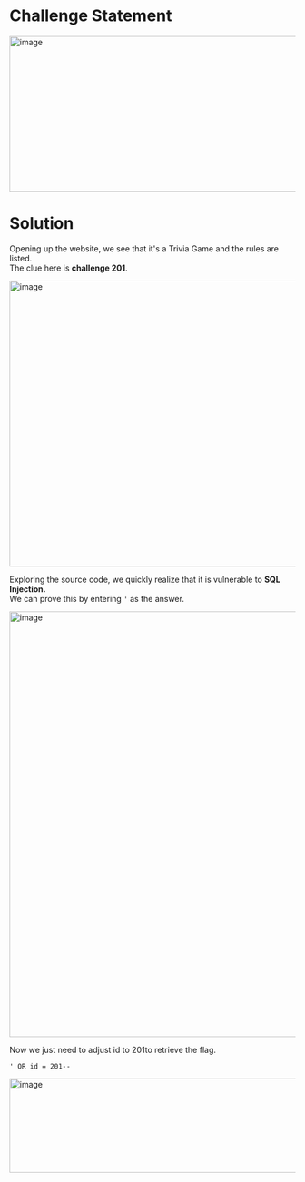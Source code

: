 # Challenge Statement
<img width="1112" height="274" alt="image" src="https://github.com/user-attachments/assets/a30b2da2-c158-442c-9cdb-aea42ec5a957" />

# Solution
Opening up the website, we see that it's a Trivia Game and the rules are listed.  
The clue here is **challenge 201**.  

<img width="710" height="504" alt="image" src="https://github.com/user-attachments/assets/1c092b57-6016-47c5-9b95-f5c26816112b" />

Exploring the source code, we quickly realize that it is vulnerable to **SQL Injection.**  
We can prove this by entering `'` as the answer.  

<img width="797" height="750" alt="image" src="https://github.com/user-attachments/assets/79d7fbd4-27d5-4648-ac79-65dcd2d54934" />

Now we just need to adjust id to 201to retrieve the flag.  
```
' OR id = 201--
```

<img width="817" height="166" alt="image" src="https://github.com/user-attachments/assets/4aedce89-c26f-4f65-a59f-9807025f5674" />
